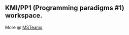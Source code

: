 ## **KMI/PP1 (Programming paradigms #1) workspace.**  
More @ [MSTeams](https://teams.microsoft.com/dl/launcher/launcher.html?url=%2F_%23%2Fl%2Fteam%2F19%3AkUKegFpgf_Dy2tmSA7r-_Zz5DGkELMAPlM0ClW3ZsAI1%40thread.tacv2%2Fconversations%3FgroupId%3D2ab93fbe-9e2f-4f5d-947b-6ff46da3de55%26tenantId%3D0bc2f20e-02ff-4b63-a04a-5fb58043de89&type=team&deeplinkId=419e3097-de3f-4291-ac5e-a98e807a43e2&directDl=true&msLaunch=true&enableMobilePage=true&suppressPrompt=true)
